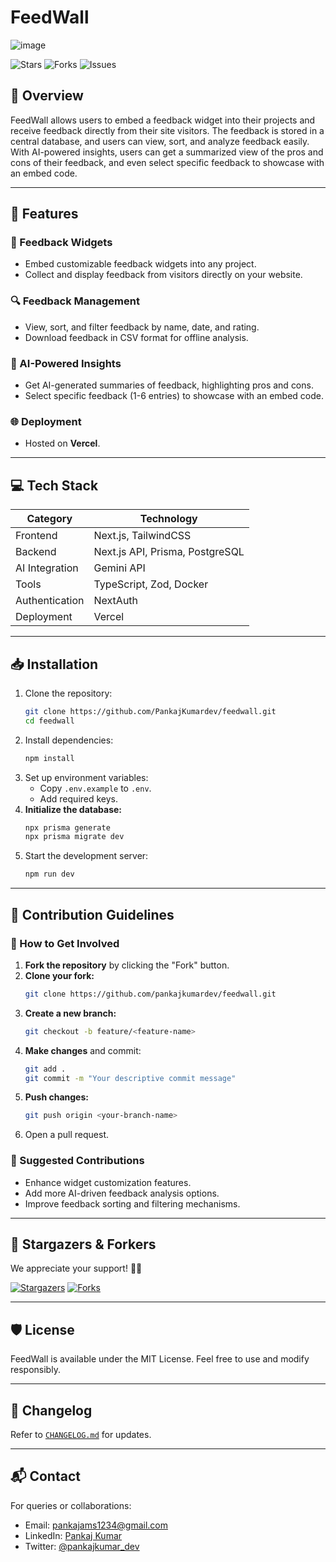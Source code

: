 
# FeedWall


![image](https://github.com/user-attachments/assets/eaa0dbc7-c2ac-4236-ae0d-2f9cf7d65e30)


![Stars](https://img.shields.io/github/stars/PankajKumardev/feedwall?style=social) ![Forks](https://img.shields.io/github/forks/PankajKumardev/feedwall?style=social) ![Issues](https://img.shields.io/github/issues/PankajKumardev/feedwall)

## 🌟 Overview

FeedWall allows users to embed a feedback widget into their projects and receive feedback directly from their site visitors. The feedback is stored in a central database, and users can view, sort, and analyze feedback easily. With AI-powered insights, users can get a summarized view of the pros and cons of their feedback, and even select specific feedback to showcase with an embed code.

---

## 🚀 Features

### 📝 Feedback Widgets

- Embed customizable feedback widgets into any project.
- Collect and display feedback from visitors directly on your website.

### 🔍 Feedback Management

- View, sort, and filter feedback by name, date, and rating.
- Download feedback in CSV format for offline analysis.

### 🤖 AI-Powered Insights

- Get AI-generated summaries of feedback, highlighting pros and cons.
- Select specific feedback (1-6 entries) to showcase with an embed code.

### 🌐 Deployment

- Hosted on **Vercel**.

---

## 💻 Tech Stack

| **Category**   | **Technology**                      |
| -------------- | ----------------------------------- |
| Frontend       | Next.js, TailwindCSS                |
| Backend        | Next.js API, Prisma, PostgreSQL     |     
| AI Integration | Gemini API                          |
| Tools          | TypeScript, Zod, Docker             |
| Authentication | NextAuth                            |
| Deployment     | Vercel                              |

---

## 📥 Installation

1. Clone the repository:
   ```bash
   git clone https://github.com/PankajKumardev/feedwall.git
   cd feedwall
   ```
2. Install dependencies:
   ```bash
   npm install
   ```
3. Set up environment variables:
   - Copy `.env.example` to `.env`.
   - Add required keys.
4. **Initialize the database:**
   ```bash
   npx prisma generate
   npx prisma migrate dev
   ```
5. Start the development server:
   ```bash
   npm run dev
   ```

---

## 🤝 Contribution Guidelines

### 🌱 How to Get Involved

1. **Fork the repository** by clicking the "Fork" button.
2. **Clone your fork:**
   ```bash
   git clone https://github.com/pankajkumardev/feedwall.git
   ```
3. **Create a new branch:**
   ```bash
   git checkout -b feature/<feature-name>
   ```
4. **Make changes** and commit:
   ```bash
   git add .
   git commit -m "Your descriptive commit message"
   ```
5. **Push changes:**
   ```bash
   git push origin <your-branch-name>
   ```
6. Open a pull request.

### 📌 Suggested Contributions

- Enhance widget customization features.
- Add more AI-driven feedback analysis options.
- Improve feedback sorting and filtering mechanisms.

---

## 🌟 Stargazers & Forkers

We appreciate your support! 🌟🍴

[![Stargazers](https://img.shields.io/github/stars/PankajKumardev/feedwall)](https://github.com/PankajKumardev/feedwall/stargazers) [![Forks](https://img.shields.io/github/forks/PankajKumardev/feedwall)](https://github.com/PankajKumardev/feedwall/network/members)

---

## 🛡 License

FeedWall is available under the MIT License. Feel free to use and modify responsibly.

---

## 📖 Changelog

Refer to [`CHANGELOG.md`](https://github.com/PankajKumardev/feedwall/blob/main/CHANGELOG.md) for updates.

---

## 📬 Contact

For queries or collaborations:

- Email: [pankajams1234@gmail.com](mailto:pankajams1234@gmail.com)
- LinkedIn: [Pankaj Kumar](https://www.linkedin.com/in/pankajkumardev0/)
- Twitter: [@pankajkumar_dev](https://x.com/pankajkumar_dev)

<!-- GitAds-Verify: BN64CXKECVS3BEW84XJPRNV5BXVEYKTZ -->
